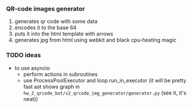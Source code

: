 ### QR-code images generator
1. generates qr code with some data
2. encodes it to the base 64
3. puts it into the html template with arrows
4. generates jpg from html using webkit and black cpu-heating magic 

### TODO ideas 
- to use asyncio
    - perform actions in subroutines
    - use ProcessPoolExecutor and loop.run_in_executor (it will be pretty fast ast shows graph in `hw_2_qrcode_bot/s2_qrcode_img_generator/generator.py` (see it, it's neat))
